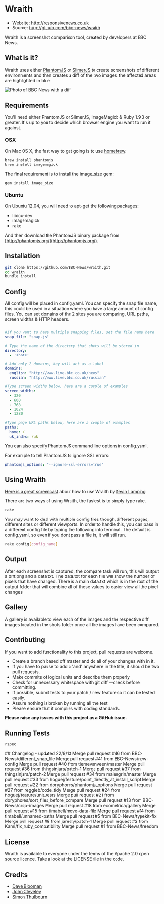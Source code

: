 # Wraith

 * Website: http://responsivenews.co.uk
 * Source: http://github.com/bbc-news/wraith

Wraith is a screenshot comparison tool, created by developers at BBC News.


## What is it?

Wraith uses either [PhantomJS](http://phantomjs.org) or
[SlimerJS](http://slimerjs.org) to create screenshots of different environments
and then creates a diff of the two images, the affected areas are highlighted in
blue

![Photo of BBC News with a
diff](http://bbc-news.github.io/wraith/images/320_diff.png)


## Requirements

You'll need either PhantomJS or SlimerJS, ImageMagick & Ruby 1.9.3 or greater.
It's up to you to decide which browser engine you want to run it against.

### OSX
On Mac OS X, the fast way to get going is to use [homebrew](http://brew.sh).  

```sh 
brew install phantomjs
brew install imagemagick
```    

The final requirement is to install the image_size gem:

    gem install image_size

### Ubuntu
On Ubuntu 12.04, you will need to apt-get the following packages:

* libicu-dev
* imagemagick
* rake


And then download the PhantomJS binary package from
[http://phantomjs.org/](http://phantomjs.org/).

## Installation

```sh
git clone https://github.com/BBC-News/wraith.git
cd wraith
bundle install
```

## Config

All config will be placed in config.yaml. You can specify the snap file name, this could be used in a situation where you have a large amount of config files.  You can set domains of the 2 sites you are comparing, URL paths, screen widths & HTTP headers.  

```yaml

#If you want to have multiple snapping files, set the file name here
snap_file: "snap.js"

# Type the name of the directory that shots will be stored in
directory:
  - 'shots'

# Add only 2 domains, key will act as a label
domains:
  english: "http://www.live.bbc.co.uk/news"
  russian: "http://www.live.bbc.co.uk/russian"

#Type screen widths below, here are a couple of examples
screen_widths:
  - 320
  - 600
  - 768
  - 1024
  - 1280

#Type page URL paths below, here are a couple of examples
paths:
  home: /
  uk_index: /uk
```

You can also specify PhantomJS command line options in config.yaml.

For example to tell PhantomJS to ignore SSL errors:

```yaml
phantomjs_options: "--ignore-ssl-errors=true"
```

## Using Wraith

[Here is a great screencast](http://www.youtube.com/watch?v=gE_19L0l2q0) about how to use Wraith by [Kevin Lamping](https://twitter.com/klamping)


There are two ways of using Wraith, the fastest is to simply type rake.

```sh
rake
```

You may want to deal with multiple config files though, different pages, different sites or different viewports.  In order to handle this, you can pass in a different config file by typing the following into terminal.  The default is config.yaml, so even if you dont pass a file in, it will still run.

```sh
rake config[config_name]
```

## Output

After each screenshot is captured, the compare task will run, this will output a diff.png and a data.txt.  The data.txt for each file will show the number of pixels that have changed.  There is a main data.txt which is in the root of the output folder that will combine all of these values to easier view all the pixel changes.

## Gallery

A gallery is available to view each of the images and the respective diff images located in the shots folder once all the images have been compared.

## Contributing

If you want to add functionality to this project, pull requests are welcome.

 * Create a branch based off master and do all of your changes with in it.
 * If you have to pause to add a 'and' anywhere in the title, it should be two pull requests.
 * Make commits of logical units and describe them properly
 * Check for unnecessary whitespace with git diff --check before committing.
 * If possible, submit tests to your patch / new feature so it can be tested easily.
 * Assure nothing is broken by running all the test
 * Please ensure that it complies with coding standards.

**Please raise any issues with this project as a GitHub issue.**

## Running Tests

    rspec

## Changelog - updated 22/9/13
    Merge pull request #46 from BBC-News/different_snap_file
    Merge pull request #41 from BBC-News/new-config
    Merge pull request #40 from tiemevanveen/master
    Merge pull request #36 from thingsinjars/patch-1
    Merge pull request #37 from thingsinjars/patch-2
    Merge pull request #34 from malengrin/master
    Merge pull request #33 from hoguej/feature/point_directly_at_install_script
    Merge pull request #22 from doryphores/phantomjs_options
    Merge pull request #27 from reggieb/code_tidy
    Merge pull request #24 from hoguej/feature/unit_tests
    Merge pull request #21 from doryphores/sort_files_before_compare
    Merge pull request #13 from BBC-News/crop-images
    Merge pull request #18 from ecometrica/gallery
    Merge pull request #15 from timabell/move-data-file
    Merge pull request #14 from timabell/unnamed-paths
    Merge pull request #5 from BBC-News/typekit-fix
    Merge pull request #8 from jaredly/patch-1
    Merge pull request #2 from Kami/fix_ruby_compatibility
    Merge pull request #1 from BBC-News/freedom

## License

Wraith is available to everyone under the terms of the Apache 2.0 open source licence. 
Take a look at the LICENSE file in the code.

## Credits

 * [Dave Blooman](http://twitter.com/dblooman)
 * [John Cleveley](http://twitter.com/jcleveley)
 * [Simon Thulbourn](http://twitter.com/sthulbourn)

